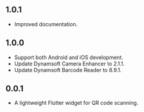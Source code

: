 ## 1.0.1
* Improved documentation.


## 1.0.0
* Support both Android and iOS development.
* Update Dynamsoft Camera Enhancer to 2.1.1.
* Update Dynamsoft Barcode Reader to 8.9.1.

## 0.0.1

* A lightweight Flutter widget for QR code scanning.
